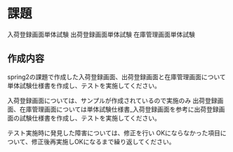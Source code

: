 # 課題

入荷登録画面単体試験
出荷登録画面単体試験
在庫管理画面単体試験

## 作成内容

spring2の課題で作成した入荷登録画面、出荷登録画面と在庫管理画面について
単体試験仕様書を作成し、テストを実施してください。

入荷登録画面については、サンプルが作成されているので実施のみ
出荷登録画面、在庫管理画面については単体試験仕様書_入荷登録画面を参考に出荷登録画面の試験仕様書を作成し、テストを実施してください。

テスト実施時に発見した障害については、修正を行い
OKにならなかった項目について、修正後再実施しOKになるまで繰り返してください。

